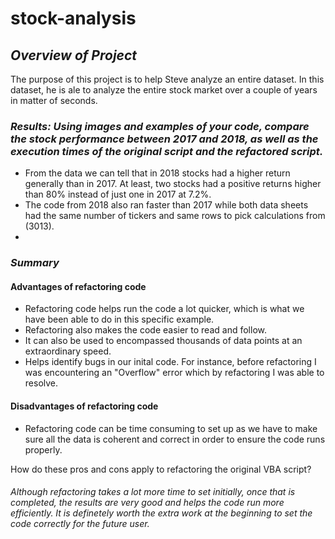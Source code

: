 # stock-analysis


##  *Overview of Project*
The purpose of this project is to help Steve analyze an entire dataset. In this dataset, he is ale to analyze the entire stock market over a couple of years in matter of seconds.

###  *Results: Using images and examples of your code, compare the stock performance between 2017 and 2018, as well as the execution times of the original script and the refactored script.*
 * From the data we can tell that in 2018 stocks had a higher return generally than in 2017. At least, two stocks had a positive returns higher than 80% instead of just one in 2017 at 7.2%.
 * The code from 2018 also ran faster than 2017 while both data sheets had the same number of tickers and same rows to pick calculations from (3013).
 * 

### *Summary*

#### Advantages of refactoring code
* Refactoring code helps run the code a lot quicker, which is what we have been able to do in this specific example.
* Refactoring also makes the code easier to read and follow.
* It can also be used to encompassed thousands of data points at an extraordinary speed.
* Helps identify bugs in our inital code. For instance, before refactoring I was encountering an "Overflow" error which by refactoring I was able to resolve.

#### Disadvantages of refactoring code
* Refactoring code can be time consuming to set up as we have to make sure all the data is coherent and correct in order to ensure the code runs properly.

How do these pros and cons apply to refactoring the original VBA script?
###### Although refactoring takes a lot more time to set initially, once that is completed, the results are very good and helps the code run more efficiently. It is definetely worth the extra work at the beginning to set the code correctly for the future user.
